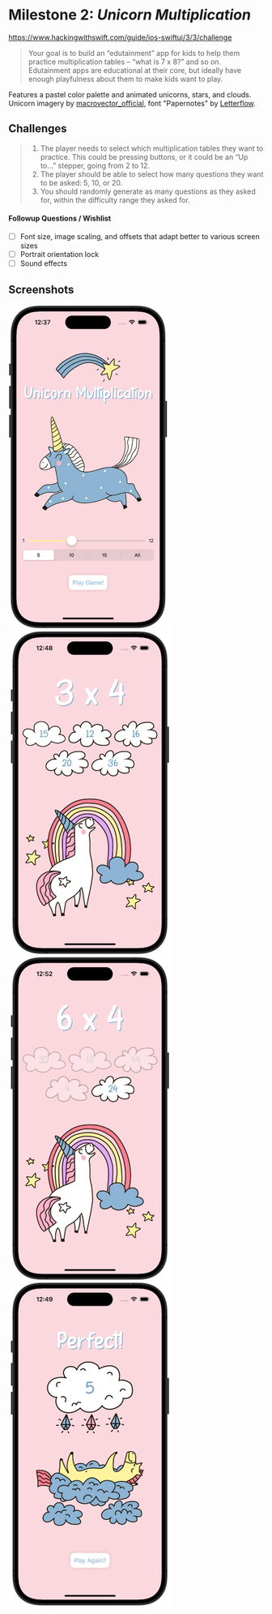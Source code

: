 # Milestone 2: *Unicorn Multiplication*
https://www.hackingwithswift.com/guide/ios-swiftui/3/3/challenge

>Your goal is to build an “edutainment” app for kids to help them practice multiplication tables – “what is 7 x 8?” and so on. Edutainment apps are educational at their core, but ideally have enough playfulness about them to make kids want to play.

Features a pastel color palette and animated unicorns, stars, and clouds.
Unicorn imagery by [macrovector_official](https://www.freepik.com/free-vector/cute-unicorn-fairy-elements-colorful-doodle-set_10479097.htm), font "Papernotes" by [Letterflow](https://www.dafont.com/papernotes.font).

## Challenges
>1. The player needs to select which multiplication tables they want to practice. This could be pressing buttons, or it could be an “Up to…” stepper, going from 2 to 12.
>2. The player should be able to select how many questions they want to be asked: 5, 10, or 20.
>3. You should randomly generate as many questions as they asked for, within the difficulty range they asked for.

#### Followup Questions / Wishlist
- [ ] Font size, image scaling, and offsets that adapt better to various screen sizes
- [ ] Portrait orientation lock
- [ ] Sound effects

## Screenshots
![Milestone 2: Unicorn Multiplication](Screenshots/09-Milestone02-large01.png) ![Milestone 2: Unicorn Multiplication](Screenshots/09-Milestone02-large02.png) ![Milestone 2: Unicorn Multiplication](Screenshots/09-Milestone02-large03.png) ![Milestone 2: Unicorn Multiplication](Screenshots/09-Milestone02-large04.png)
